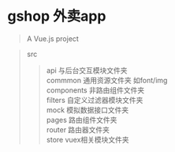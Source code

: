 # gshop  外卖app


> A Vue.js project

>src
  >>api 与后台交互模块文件夹  
  commmon 通用资源文件夹 如font/img   
  components 非路由组件文件夹  
  filters 自定义过滤器模块文件夹  
  mock 模拟数据接口文件夹  
  pages 路由组件文件夹  
  router 路由器文件夹  
  store vuex相关模块文件夹  
